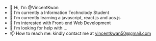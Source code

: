 - 👋 Hi, I’m @VincentKwan
- 🔭 I’m currently a Information Technolody Student
- 🌱 I’m currently learning a javascript, react.js and aos.js
- 👯 I’m interested with Front-end Web Development
- 🤔 I’m looking for help with ...
- 📫 How to reach me: kindly contact me at vincentkwan50@gmail.com
